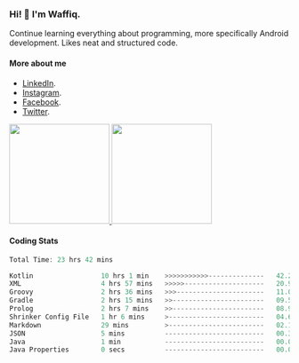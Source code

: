 ### Hi! 👋 I'm Waffiq.

Continue learning everything about programming, more specifically Android development. Likes neat and structured code.

#### More about me 
- [LinkedIn](https://www.linkedin.com/in/waffiqaziz/).
- [Instagram](https://www.instagram.com/waffiqaziz/).
- [Facebook](https://web.facebook.com/WaffiqAziz/).
- [Twitter](https://twitter.com/AzizWaffiq).

<p align="left">
<a href="https://github.com/waffiqaziz">
  <img height="180em" src="https://github-readme-stats-eight-theta.vercel.app/api?username=waffiqaziz&show_icons=true&theme=algolia&include_all_commits=true&count_private=true"/>
  <img height="180em" src="https://github-readme-stats-eight-theta.vercel.app/api/top-langs/?username=waffiqaziz&layout=compact&langs_count=8&theme=algolia"/>
</a>
</p>

#### Coding Stats
<!--START_SECTION:waka-->

```rust
Total Time: 23 hrs 42 mins

Kotlin                 10 hrs 1 min    >>>>>>>>>>>--------------   42.29 %
XML                    4 hrs 57 mins   >>>>>--------------------   20.94 %
Groovy                 2 hrs 36 mins   >>>----------------------   11.01 %
Gradle                 2 hrs 15 mins   >>-----------------------   09.52 %
Prolog                 2 hrs 7 mins    >>-----------------------   08.96 %
Shrinker Config File   1 hr 6 mins     >------------------------   04.65 %
Markdown               29 mins         >------------------------   02.10 %
JSON                   5 mins          -------------------------   00.37 %
Java                   1 min           -------------------------   00.09 %
Java Properties        0 secs          -------------------------   00.05 %
```

<!--END_SECTION:waka-->
